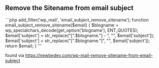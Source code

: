 ## Remove the Sitename from email subject


´´´php
add_filter('wp_mail', 'email_subject_remove_sitename');
function email_subject_remove_sitename($email) {
  $blogname = wp_specialchars_decode(get_option('blogname'), ENT_QUOTES);
  $email['subject'] = str_replace("[".$blogname."] - ", "", $email['subject']);    
  $email['subject'] = str_replace("[".$blogname."]", "", $email['subject']);
  return $email;
}
'''


found via https://newbedev.com/wp-mail-remove-sitename-from-email-subject
